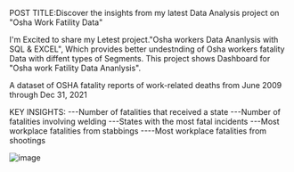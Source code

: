 POST TITLE:Discover the insights from my latest Data Analysis project on "Osha Work Fatility Data"

I'm Excited to share my Letest project."Osha workers Data Ananlysis with SQL & EXCEL",
Which provides better undestnding of Osha workers fatality Data with diffent types of Segments.
This project shows Dashboard for "Osha work Fatility Data Ananlysis".

A dataset of OSHA fatality reports of work-related deaths from June 2009 through Dec 31, 2021

KEY INSIGHTS:
---Number of fatalities that received a state
---Number of fatalities involving welding
---States with the most fatal incidents
---Most workplace fatalities from stabbings
----Most workplace fatalities from shootings


![image](https://github.com/user-attachments/assets/30370f1a-e3aa-44c4-a3f5-2f4a75f5cc51)

